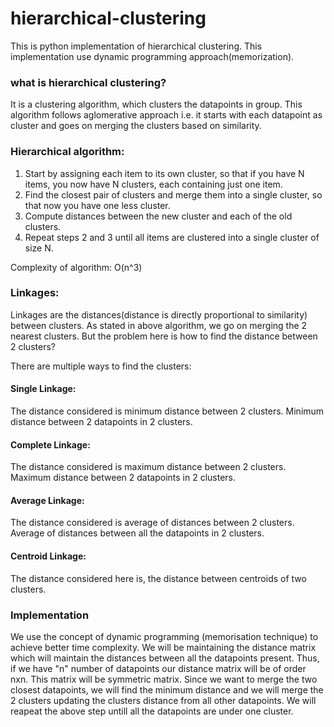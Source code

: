 # hierarchical-clustering
This is python implementation of hierarchical clustering. This implementation use dynamic programming approach(memorization).

### what is hierarchical clustering?
It is a clustering algorithm, which clusters the datapoints in group. This algorithm follows aglomerative approach i.e. it starts with each datapoint as cluster and goes on merging the clusters based on similarity.

### Hierarchical algorithm:
1. Start by assigning each item to its own cluster, so that if you have N items, you now have N clusters, each containing just one item. 
2. Find the closest pair of clusters and merge them into a single cluster, so that now you have one less cluster.
3. Compute distances between the new cluster and each of the old clusters.
4. Repeat steps 2 and 3 until all items are clustered into a single cluster of size N.

Complexity of algorithm: O(n^3)

### Linkages:
Linkages are the distances(distance is directly proportional to similarity) between clusters. As stated in above algorithm, we go on merging the 2 nearest clusters. But the problem here is how to find the distance between 2 clusters?

There are multiple ways to find the clusters:
#### Single Linkage:
The distance considered is minimum distance between 2 clusters. Minimum distance between 2 datapoints in 2 clusters.

#### Complete Linkage:
The distance considered is maximum distance between 2 clusters. Maximum distance between 2 datapoints in 2 clusters.

#### Average Linkage:
The distance considered is average of distances between 2 clusters. Average of distances between all the datapoints in 2 clusters.

#### Centroid Linkage:
The distance considered here is, the distance between centroids of two clusters.

### Implementation
We use the concept of dynamic programming (memorisation technique) to achieve better time complexity. We will be maintaining the distance matrix which will maintain the distances between all the datapoints present. Thus, if we have "n" number of datapoints our distance matrix will be of order nxn. This matrix will be symmetric matrix. Since we want to merge the two closest datapoints, we will find the minimum distance and we will merge the 2 clusters updating the clusters distance from all other datapoints. We will reapeat the above step untill all the datapoints are under one cluster.  


